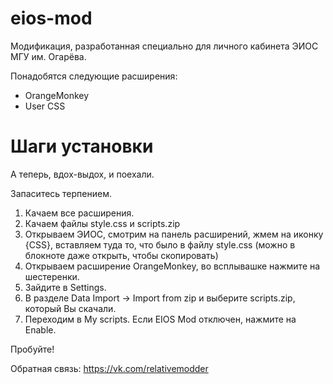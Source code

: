 # eios-mod

Модификация, разработанная специально для личного кабинета ЭИОС МГУ им. Огарёва.

Понадобятся следующие расширения:

- OrangeMonkey
- User CSS

# Шаги установки

А теперь, вдох-выдох, и поехали.

Запаситесь терпением.



1. Качаем все расширения.
2. Качаем файлы style.css и scripts.zip
3. Открываем ЭИОС, смотрим на панель расширений, жмем на иконку {CSS}, вставляем туда то, что было в файлу style.css (можно в блокноте даже открыть, чтобы скопировать)
4. Открываем расширение OrangeMonkey, во всплывашке нажмите на шестеренки.
5. Зайдите в Settings.
6. В разделе Data Import -> Import from zip и выберите scripts.zip, который Вы скачали.
7. Переходим в My scripts. Если EIOS Mod отключен, нажмите на Enable.

Пробуйте!

Обратная связь: https://vk.com/relativemodder
